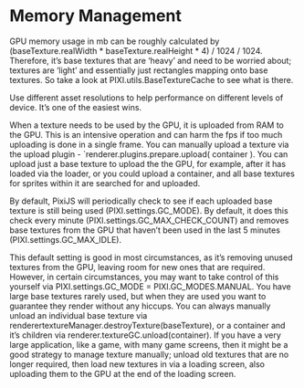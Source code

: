 # Memory Management


GPU memory usage in mb can be roughly calculated by (baseTexture.realWidth * baseTexture.realHeight * 4) / 1024 / 1024. 
Therefore, it’s base textures that are ‘heavy’ and need to be worried about; textures are ‘light’ and essentially just rectangles mapping onto base textures. So take a look at PIXI.utils.BaseTextureCache to see what is there.

Use different asset resolutions to help performance on different levels of device. It’s one of the easiest wins.

When a texture needs to be used by the GPU, it is uploaded from RAM to the GPU. This is an intensive operation and can harm the fps if too much uploading is done in a single frame.
You can manually upload a texture via the upload plugin -  `renderer.plugins.prepare.upload( container ). You can upload just a base texture to upload the the GPU, for example, after it has loaded via the loader, or you could upload a container, and all base textures for sprites within it are searched for and uploaded.

By default, PixiJS will periodically check to see if each uploaded base texture is still being used (PIXI.settings.GC_MODE). By default, it does this check every minute (PIXI.settings.GC_MAX_CHECK_COUNT) and removes base textures from the GPU that haven’t been used in the last 5 minutes (PIXI.settings.GC_MAX_IDLE).

This default setting is good in most circumstances, as it’s removing unused textures from the GPU, leaving room for new ones that are required. However, in certain circumstances, you may want to take control of this yourself via PIXI.settings.GC_MODE = PIXI.GC_MODES.MANUAL. You have large base textures rarely used, but when they are used you want to guarantee they render without any hiccups. You can always manually unload an individual base texture via renderertextureManager.destroyTexture(baseTexture), or a container and it’s children via renderer.textureGC.unload(container). If you have a very large application, like a game, with many game screens, then it might be a good strategy to manage texture manually; unload old textures that are no longer required, then load new textures in via a loading screen, also uploading them to the GPU at the end of the loading screen.
